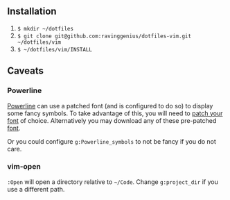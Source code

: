 ## Installation

1. `$ mkdir ~/dotfiles`
2. `$ git clone git@github.com:ravinggenius/dotfiles-vim.git ~/dotfiles/vim`
3. `$ ~/dotfiles/vim/INSTALL`

## Caveats

### Powerline

[Powerline](https://github.com/Lokaltog/vim-powerline) can use a patched font (and is configured to do so) to display some fancy symbols. To take advantage of this, you will need to [patch your font](https://github.com/Lokaltog/vim-powerline/tree/develop/fontpatcher) of choice. Alternatively you may download any of these pre-patched [font](https://github.com/Lokaltog/vim-powerline/wiki/Patched-fonts).

Or you could configure `g:Powerline_symbols` to not be fancy if you do not care.

### vim-open

`:Open` will open a directory relative to `~/Code`. Change `g:project_dir` if you use a different path.
